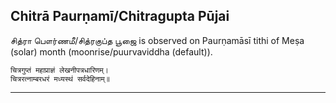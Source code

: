 ## Chitrā Paurṇamī/Chitragupta Pūjai
சித்ரா பௌர்ணமீ/சித்ரகுப்த பூஜை is observed on Paurṇamāsī tithi of Meṣa (solar) month (moonrise/puurvaviddha (default)).



```
चित्रगुप्तं महाप्राज्ञं लेखनीपत्रधारिणम्।
चित्ररत्नाम्बरधरं मध्यस्थं सर्वदेहिनाम्॥
```

---
